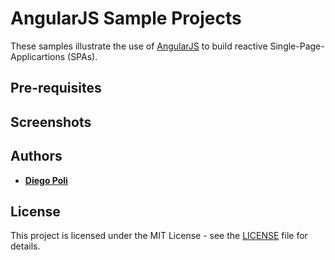 # AngularJS Sample Projects
These samples illustrate the use of [AngularJS](https://angularjs.org/) to build reactive Single-Page-Applicartions (SPAs).

## Pre-requisites

## Screenshots

## Authors
* [**Diego Poli**](https://www.linkedin.com/in/diegopoli)

## License
This project is licensed under the MIT License - see the [LICENSE](LICENSE) file for details.